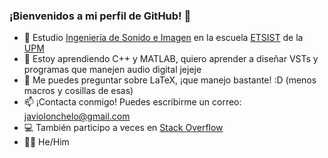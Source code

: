 ### ¡Bienvenidos a mi perfil de GitHub! 👋

- 🔭 Estudio [Ingeniería de Sonido e Imagen](https://www.upm.es/Estudiantes/Estudios_Titulaciones/EstudiosOficialesGrado/ArticulosRelacionados?fmt=detail&id=26387d7154320210VgnVCM10000009c7648a____) en la escuela [ETSIST](https://www.etsist.upm.es/) de la [UPM](https://www.upm.es/) 
- 🌱 Estoy aprendiendo C++ y MATLAB, quiero aprender a diseñar VSTs y programas que manejen audio digital jejeje
- 💬 Me puedes preguntar sobre LaTeX, ¡que manejo bastante! :D (menos macros y cosillas de esas)
- 📫 ¡Contacta conmigo! Puedes escribirme un correo: [javiolonchelo@gmail.com](mailto:javiolonchelo@gmail.com)
- 💻 También participo a veces en [Stack Overflow](https://es.stackoverflow.com/users/261043/javiolonchelo)
- 🏳️‍🌈 He/Him
